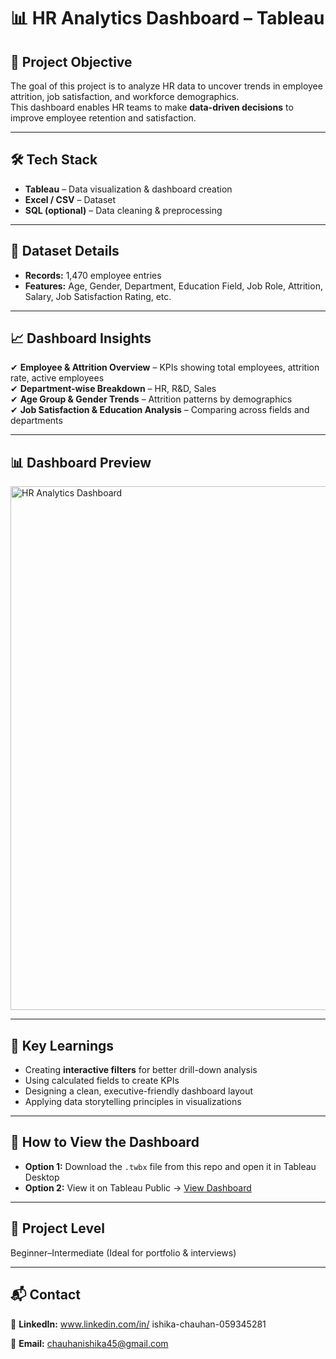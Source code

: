 # 📊 HR Analytics Dashboard – Tableau

## 📌 Project Objective  
The goal of this project is to analyze HR data to uncover trends in employee attrition, job satisfaction, and workforce demographics.  
This dashboard enables HR teams to make **data-driven decisions** to improve employee retention and satisfaction.

---

## 🛠 Tech Stack  
- **Tableau** – Data visualization & dashboard creation  
- **Excel / CSV** – Dataset  
- **SQL (optional)** – Data cleaning & preprocessing

---

## 📂 Dataset Details  
- **Records:** 1,470 employee entries  
- **Features:** Age, Gender, Department, Education Field, Job Role, Attrition, Salary, Job Satisfaction Rating, etc.

---

## 📈 Dashboard Insights  
✔ **Employee & Attrition Overview** – KPIs showing total employees, attrition rate, active employees  
✔ **Department-wise Breakdown** – HR, R&D, Sales  
✔ **Age Group & Gender Trends** – Attrition patterns by demographics  
✔ **Job Satisfaction & Education Analysis** – Comparing across fields and departments

---

## 📊 Dashboard Preview  
<img width="1494" height="838" alt="HR Analytics Dashboard" src="https://github.com/user-attachments/assets/0047ee6d-e606-48c6-9373-545f113e184e" />


---

## 📖 Key Learnings  
- Creating **interactive filters** for better drill-down analysis  
- Using calculated fields to create KPIs  
- Designing a clean, executive-friendly dashboard layout  
- Applying data storytelling principles in visualizations  

---

## 🚀 How to View the Dashboard  
- **Option 1:** Download the `.twbx` file from this repo and open it in Tableau Desktop  
- **Option 2:** View it on Tableau Public → [View Dashboard](your-tableau-public-link)

---

## 📌 Project Level  
Beginner–Intermediate (Ideal for portfolio & interviews)

---

## 📬 Contact  
💼 **LinkedIn:** www.linkedin.com/in/
ishika-chauhan-059345281
  
📧 **Email:** chauhanishika45@gmail.com  
